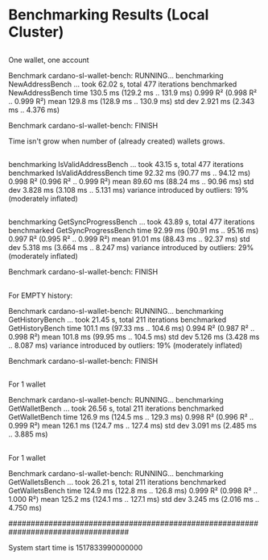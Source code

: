 # Benchmarking Results (Local Cluster)

##

One wallet, one account

Benchmark cardano-sl-wallet-bench: RUNNING...
benchmarking NewAddressBench ... took 62.02 s, total 477 iterations
benchmarked NewAddressBench
time                 130.5 ms   (129.2 ms .. 131.9 ms)
                     0.999 R²   (0.998 R² .. 0.999 R²)
mean                 129.8 ms   (128.9 ms .. 130.9 ms)
std dev              2.921 ms   (2.343 ms .. 4.376 ms)

Benchmark cardano-sl-wallet-bench: FINISH

Time isn't grow when number of (already created) wallets grows.

##

benchmarking IsValidAddressBench ... took 43.15 s, total 477 iterations
benchmarked IsValidAddressBench
time                 92.32 ms   (90.77 ms .. 94.12 ms)
                     0.998 R²   (0.996 R² .. 0.999 R²)
mean                 89.60 ms   (88.24 ms .. 90.96 ms)
std dev              3.828 ms   (3.108 ms .. 5.131 ms)
variance introduced by outliers: 19% (moderately inflated)

##

benchmarking GetSyncProgressBench ... took 43.89 s, total 477 iterations
benchmarked GetSyncProgressBench
time                 92.99 ms   (90.91 ms .. 95.16 ms)
                     0.997 R²   (0.995 R² .. 0.999 R²)
mean                 91.01 ms   (88.43 ms .. 92.37 ms)
std dev              5.318 ms   (3.664 ms .. 8.247 ms)
variance introduced by outliers: 29% (moderately inflated)

Benchmark cardano-sl-wallet-bench: FINISH

##

For EMPTY history:

Benchmark cardano-sl-wallet-bench: RUNNING...
benchmarking GetHistoryBench ... took 21.45 s, total 211 iterations
benchmarked GetHistoryBench
time                 101.1 ms   (97.33 ms .. 104.6 ms)
                     0.994 R²   (0.987 R² .. 0.998 R²)
mean                 101.8 ms   (99.95 ms .. 104.5 ms)
std dev              5.126 ms   (3.428 ms .. 8.087 ms)
variance introduced by outliers: 19% (moderately inflated)

Benchmark cardano-sl-wallet-bench: FINISH

##

For 1 wallet

Benchmark cardano-sl-wallet-bench: RUNNING...
benchmarking GetWalletBench ... took 26.56 s, total 211 iterations
benchmarked GetWalletBench
time                 126.9 ms   (124.5 ms .. 129.3 ms)
                     0.998 R²   (0.996 R² .. 0.999 R²)
mean                 126.1 ms   (124.7 ms .. 127.4 ms)
std dev              3.091 ms   (2.485 ms .. 3.885 ms)

##

For 1 wallet

Benchmark cardano-sl-wallet-bench: RUNNING...
benchmarking GetWalletsBench ... took 26.21 s, total 211 iterations
benchmarked GetWalletsBench
time                 124.9 ms   (122.8 ms .. 126.8 ms)
                     0.999 R²   (0.998 R² .. 1.000 R²)
mean                 125.2 ms   (124.1 ms .. 127.1 ms)
std dev              3.245 ms   (2.016 ms .. 4.750 ms)

###################################################################################

System start time is 1517833990000000
